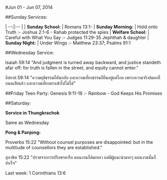 #Jun 01 - Jun 07, 2014

##Sunday Services:

| --:|:-- |
| **Sunday School:**	|   Romans 13:1-
| **Sunday Morning:**	|   Hold onto Truth :- Joshua 2:1-6 - Rahab protected the spies
| **Welfare School:**	|   Careful with What You Say :- Judges 11:29-35 Jephthah & daughter
| **Sunday Night:**		|   Under Wings :- Matthew 23:37; Psalms 91:1

##Wednesday Service:

Isaiah 59:14 "And judgment is turned away backward, and justice standeth afar off: for truth is fallen in the street, and equity cannot enter."

อิสยาห์ 59:14 "ความยุติธรรมก็หันกลับ และความเที่ยงธรรมก็ยืนอยู่แต่ไกล เพราะความจริงล้มลงที่ถนนเสียแล้ว และความเที่ยงตรงเข้าไปไม่ได้"

##Friday Teen Party:
Genesis 9:11-16 :- Rainbow - God Keeps His Promises

##Saturday:

**Service in Thungkrachok**

Same as Wednesday

**Pong & Panjong:**

Proverbs 15:22 "Without counsel purposes are disappointed: but in the multitude of counsellors they are established."

สุภาษิต 15:22 "ปราศจากการปรึกษาหารือ แผนงานก็ล้มเหลว แต่มีผู้แนะนำมากๆ แผนงานนั้นก็สำเร็จ"

Last week:   1 Corinthians 13:6